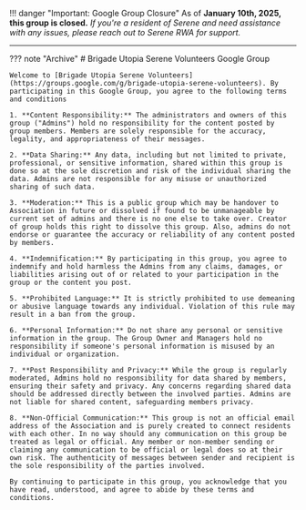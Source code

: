 !!! danger "Important: Google Group Closure"
    As of **January 10th, 2025, this group is closed.**
    _If you're a resident of Serene and need assistance with any issues, please reach out to Serene RWA for support._

---

??? note "Archive"
    # Brigade Utopia Serene Volunteers Google Group

    Welcome to [Brigade Utopia Serene Volunteers](https://groups.google.com/g/brigade-utopia-serene-volunteers). By participating in this Google Group, you agree to the following terms and conditions

    1. **Content Responsibility:** The administrators and owners of this group ("Admins") hold no responsibility for the content posted by group members. Members are solely responsible for the accuracy, legality, and appropriateness of their messages.

    2. **Data Sharing:** Any data, including but not limited to private, professional, or sensitive information, shared within this group is done so at the sole discretion and risk of the individual sharing the data. Admins are not responsible for any misuse or unauthorized sharing of such data.

    3. **Moderation:** This is a public group which may be handover to Association in future or dissolved if found to be unmanageable by current set of admins and there is no one else to take over. Creator of group holds this right to dissolve this group. Also, admins do not endorse or guarantee the accuracy or reliability of any content posted by members.

    4. **Indemnification:** By participating in this group, you agree to indemnify and hold harmless the Admins from any claims, damages, or liabilities arising out of or related to your participation in the group or the content you post.

    5. **Prohibited Language:** It is strictly prohibited to use demeaning or abusive language towards any individual. Violation of this rule may result in a ban from the group.

    6. **Personal Information:** Do not share any personal or sensitive information in the group. The Group Owner and Managers hold no responsibility if someone's personal information is misused by an individual or organization.

    7. **Post Responsibility and Privacy:** While the group is regularly moderated, Admins hold no responsibility for data shared by members, ensuring their safety and privacy. Any concerns regarding shared data should be addressed directly between the involved parties. Admins are not liable for shared content, safeguarding members privacy.

    8. **Non-Official Communication:** This group is not an official email address of the Association and is purely created to connect residents with each other. In no way should any communication on this group be treated as legal or official. Any member or non-member sending or claiming any communication to be official or legal does so at their own risk. The authenticity of messages between sender and recipient is the sole responsibility of the parties involved.

    By continuing to participate in this group, you acknowledge that you have read, understood, and agree to abide by these terms and conditions.